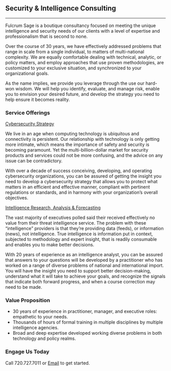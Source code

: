 ## Security & Intelligence Consulting
***

Fulcrum Sage is a boutique consultancy focused on meeting the unique intelligence and security needs of our clients with a level of expertise and professionalism that is second to none.

Over the course of 30 years, we have effectively addressed problems that range in scale from a single individual, to matters of multi-national complexity. We are equally comfortable dealing with technical, analytic, or policy matters, and employ approaches that use proven methodologies, are customized to your exclusive situation, and synchronized to your organizational goals.

As the name implies, we provide you leverage through the use our hard-won wisdom. We will help you identify, evaluate, and manage risk, enable you to envision your desired future, and develop the strategy you need to help ensure it becomes reality.


### Service Offerings

<ins>Cybersecurity Strategy</ins>

We live in an age when computing technology is ubiquitous and connectivity is persistent. Our relationship with technology is only getting more intimate, which means the importance of safety and security is becoming paramount. Yet the multi-billion-dollar market for security products and services could not be more confusing, and the advice on any issue can be contradictory.

With over a decade of success conceiving, developing, and operating cybersecurity organizations, you can be assured of getting the insight you need to develop a cybersecurity strategy that allows you to protect what matters in an efficient and effective manner, compliant with pertinent regulations or standards, and in harmony with your organization’s overall objectives.


<ins>Intelligence Research, Analysis & Forecasting</ins>

The vast majority of executives polled said their received effectively no value from their threat intelligence service. The problem with these “intelligence” providers is that they’re providing data (feeds), or information (news), not intelligence. True intelligence is information put in context, subjected to methodology and expert insight, that is readily consumable and enables you to make better decisions. 

With 20 years of experience as an intelligence analyst, you can be assured that answers to your questions will be developed by a practitioner who has worked on a range of diverse problems of national and international import. You will have the insight you need to support better decision-making, understand what it will take to achieve your goals, and recognize the signals that indicate both forward progress, and when a course correction may need to be made.

### Value Proposition

* 30 years of experience in practitioner, manager, and executive roles: empathetic to your needs.
* Thousands of hours of formal training in multiple disciplines by multiple intelligence agencies. 
* Broad and deep expertise developed working diverse problems in both technology and policy realms.

### Engage Us Today

Call 720.727.7011 or [Email](mailto:michael@fulcrumsage.com) to get started.
